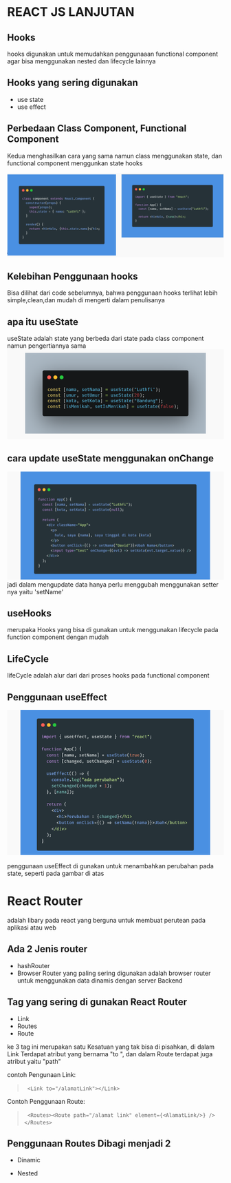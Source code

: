 

# **REACT JS LANJUTAN** 
## **Hooks**
hooks digunakan untuk memudahkan penggunaaan functional component agar bisa menggunakan nested dan lifecycle lainnya

## **Hooks yang sering digunakan**

- use state
- use effect

## **Perbedaan Class Component, Functional Component**
Kedua menghasilkan cara yang sama namun class menggunakan state, dan functional component menggunkan state hooks

![](Screenshot%20(386).png)

## **Kelebihan Penggunaan hooks**
 
 Bisa dilihat dari code sebelumnya, bahwa penggunaan hooks terlihat lebih simple,clean,dan mudah di mengerti dalam penulisanya 

 

## **apa itu useState**
useState adalah state yang berbeda dari state pada  class component namun pengertiannya sama  
![](Screenshot%20(387).png)
## **cara update useState menggunakan onChange**
![](Screenshot%20(388).png)
jadi dalam mengupdate data hanya perlu menggubah menggunakan setter nya yaitu  'setName'



## **useHooks**

merupaka Hooks yang bisa di gunakan untuk menggunakan lifecycle pada function component dengan mudah

## **LifeCycle**
lifeCycle adalah alur dari dari proses hooks pada functional component 
## **Penggunaan useEffect**
![](Screenshot%20(389).png)

penggunaan useEffect di gunakan untuk menambahkan perubahan pada state, seperti pada gambar di atas

# **React Router**
adalah libary pada react yang berguna untuk membuat perutean pada aplikasi atau web


## **Ada 2 Jenis router**
- hashRouter
- Browser Router
yang paling sering digunakan adalah browser router untuk menggunakan data dinamis dengan server Backend

## **Tag yang sering di gunakan React Router**

- Link
- Routes
- Route

ke 3 tag ini merupakan satu Kesatuan yang tak bisa di pisahkan, di dalam Link Terdapat atribut yang bernama "to ", dan dalam Route terdapat  juga atribut yaitu "path" 

contoh Pengunaan Link:
> ``` <Link to="/alamatLink"></Link>```

Contoh Penggunaan Route:
> ``` <Routes><Route path="/alamat link" element={<AlamatLink/>} /></Routes>```
## **Penggunaan Routes Dibagi menjadi 2**
 
 - Dinamic
 
 - Nested
 

 

